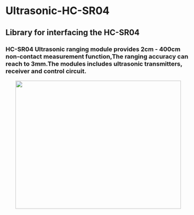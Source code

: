 <h1><b>Ultrasonic-HC-SR04</b></h1>

<h2><b>Library for interfacing the HC-SR04</b></h2>

<h3>HC-SR04 Ultrasonic ranging module provides 2cm - 400cm non-contact measurement function,The ranging accuracy can reach to 3mm.The modules includes ultrasonic transmitters, receiver and control circuit.</h3>

<p align="center">
<img width="450" height="350" src="https://raw.githubusercontent.com/Prabhuelectro/Ultrasonic-HC-SR04/master/image/HC-SR04%20Ultrasonic%20Range%20Measurement%20Module.jpg">
</p>
